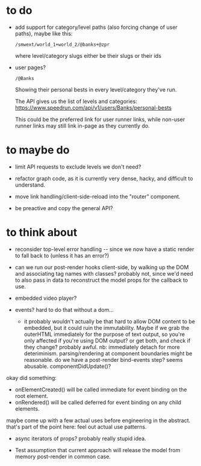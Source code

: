 # to do

- add support for category/level paths (also forcing change of user paths), maybe like this:

      /smwext/world_1+world_2/@banks+@zpr
      
  where level/category slugs either be their slugs or their ids

- user pages?

      /@Banks
  
  Showing their personal bests in every level/category they've run.
  
  The API gives us the list of levels and categories:
  <https://www.speedrun.com/api/v1/users/Banks/personal-bests>
  
  This could be the preferred link for user runner links, while non-user runner 
  links may still link in-page as they currently do.

# to maybe do

- limit API requests to exclude levels we don't need?

- refactor graph code, as it is currently very dense, hacky, and difficult to understand.

- move link handling/client-side-reload into the "router" component.

- be preactive and copy the general API?

# to think about

- reconsider top-level error handling -- since we now have a static render to fall back to (unless it has an error?)

- can we run our post-render hooks client-side, by walking up the DOM and associating tag names with classes? probably not, since we'd need to also pass in data to reconstruct the model props for the callback to use.

- embedded video player?

- events? hard to do that without a dom...
  - it probably wouldn't actually be that hard to allow DOM content to be
    embedded, but it could ruin the immutability. Maybe if we grab the
    outerHTML immediately for the purpose of text output, so you're only
    affected if you're using DOM output? or get both, and check if they change?
    probably awful. nb: immediately detach for more deteriminism.
    parsing/rendering at component boundaries might be reasonable.
    do we have a post-render bind-events step? seems abusable.
    componentDidUpdate()?
    
okay did something:
  - onElementCreated() will be called immediate for event binding on the root element.
  - onRendered() will be called deferred for event binding on any child elements.

maybe come up with a few actual uses before engineering in the abstract.
that's part of the point here: feel out actual use patterns.

- async iterators of props? probably really stupid idea.

- Test assumption that current approach will release the model from memory post-render in common case.
